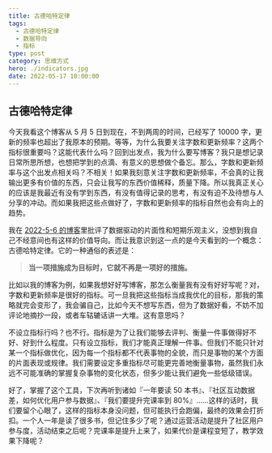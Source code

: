 ```yaml
---
title: 古德哈特定律
tags:
  - 古德哈特定律
  - 数据导向
  - 指标
type: post
category: 思维方式
hero: ./indicators.jpg
date: 2022-05-17 10:00:00
---
```


## 古德哈特定律

今天我看这个博客从 5 月 5 日到现在，不到两周的时间，已经写了 10000 字，更新的频率也超出了我原本的预期。等等，为什么我要关注字数和更新频率？这两个指标很重要吗？这能代表什么吗？回到出发点，我为什么要写博客？我只是想记录日常所思所想，也想把学到的点滴、有意义的思想做个备忘。那么，字数和更新频率与这个出发点相关吗？不相关！如果我刻意关注字数和更新频率，不会真的让我输出更多有价值的东西，只会让我写的东西价值稀释，质量下降。所以我真正关心的应该是我最近有没有学到东西，有没有值得记录的思考，有没有迫不及待想与人分享的冲动。而如果我把这些点做好了，字数和更新频率的指标自然也会有向上的趋势。

我在 [2022-5-6 的博客](/2022/data-driven/)里批评了数据驱动的片面性和短期乐观主义，没想到我自己不经意间也有这样的价值导向。而让我意识到这一点的是今天看到的一个概念：古德哈特定律。它的一种通俗的表述是：

> **当一项措施成为目标时，它就不再是一项好的措施。**

比如以我的博客为例，如果我想好好写博客，那怎么衡量我有没有好好写呢？对，字数和更新频率是很好的指标。可一旦我把这些指标当成我优化的目标，那我的策略就完会变形了，我会骗自己，比如今天不想写东西，但为了数据好看，不妨不加评论地摘抄一段，或者车轱辘话讲一大堆。这有意思吗？

不设立指标行吗？也不行。指标是为了让我们能够去评判、衡量一件事做得好不好、好到什么程度。只有设立指标，我们才能真正理解一件事。但我们不能只针对某一个指标做优化，因为每一个指标都不代表事物的全貌，而只是事物的某个方面的片面表现或规律。我们需要设定多重指标尽可能更完善地衡量事物，虽然我们永远不可能准确的掌握复杂事物的变化状态，但多少能让我们避免一些低级错误。

好了，掌握了这个工具，下次再听到诸如『一年要读 50 本书』、『社区互动数据差，如何优化用户参与数据』、『我们要提升完课率到 80%』……这样的话时，我们要留个心眼了，这样的指标本身没问题，但可能执行会跑偏，最终的效果会打折扣。一个人一年是读了很多书，但记住多少了呢？通过运营活动是提升了社区用户参与度，活动结束之后呢？完课率是提升上来了，如果代价是课程变短了，教学效果下降呢？
